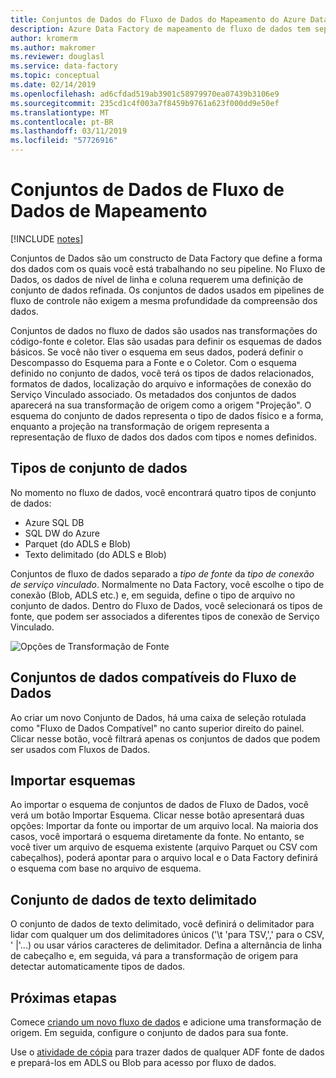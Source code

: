 ```yaml
---
title: Conjuntos de Dados do Fluxo de Dados do Mapeamento do Azure Data Factory
description: Azure Data Factory de mapeamento de fluxo de dados tem sepecific compatibilidade de conjunto de dados
author: kromerm
ms.author: makromer
ms.reviewer: douglasl
ms.service: data-factory
ms.topic: conceptual
ms.date: 02/14/2019
ms.openlocfilehash: ad6cfdad519ab3901c58979970ea07439b3106e9
ms.sourcegitcommit: 235cd1c4f003a7f8459b9761a623f000dd9e50ef
ms.translationtype: MT
ms.contentlocale: pt-BR
ms.lasthandoff: 03/11/2019
ms.locfileid: "57726916"
---
```

# <a name="mapping-data-flow-datasets"></a>Conjuntos de Dados de Fluxo de Dados de Mapeamento

[!INCLUDE [notes](../../includes/data-factory-data-flow-preview.md)]

Conjuntos de Dados são um constructo de Data Factory que define a forma dos dados com os quais você está trabalhando no seu pipeline. No Fluxo de Dados, os dados de nível de linha e coluna requerem uma definição de conjunto de dados refinada. Os conjuntos de dados usados em pipelines de fluxo de controle não exigem a mesma profundidade da compreensão dos dados.

Conjuntos de dados no fluxo de dados são usados nas transformações do código-fonte e coletor. Elas são usadas para definir os esquemas de dados básicos. Se você não tiver o esquema em seus dados, poderá definir o Descompasso do Esquema para a Fonte e o Coletor. Com o esquema definido no conjunto de dados, você terá os tipos de dados relacionados, formatos de dados, localização do arquivo e informações de conexão do Serviço Vinculado associado. Os metadados dos conjuntos de dados aparecerá na sua transformação de origem como a origem "Projeção". O esquema do conjunto de dados representa o tipo de dados físico e a forma, enquanto a projeção na transformação de origem representa a representação de fluxo de dados dos dados com tipos e nomes definidos.

## <a name="dataset-types"></a>Tipos de conjunto de dados

No momento no fluxo de dados, você encontrará quatro tipos de conjunto de dados:

* Azure SQL DB
* SQL DW do Azure
* Parquet (do ADLS e Blob)
* Texto delimitado (do ADLS e Blob)

Conjuntos de fluxo de dados separado a *tipo de fonte* da *tipo de conexão de serviço vinculado*. Normalmente no Data Factory, você escolhe o tipo de conexão (Blob, ADLS etc.) e, em seguida, define o tipo de arquivo no conjunto de dados. Dentro do Fluxo de Dados, você selecionará os tipos de fonte, que podem ser associados a diferentes tipos de conexão de Serviço Vinculado.

![Opções de Transformação de Fonte](media/data-flow/dataset1.png "fontes")

## <a name="data-flow-compatible-datasets"></a>Conjuntos de dados compatíveis do Fluxo de Dados

Ao criar um novo Conjunto de Dados, há uma caixa de seleção rotulada como "Fluxo de Dados Compatível" no canto superior direito do painel. Clicar nesse botão, você filtrará apenas os conjuntos de dados que podem ser usados com Fluxos de Dados. 

## <a name="import-schemas"></a>Importar esquemas

Ao importar o esquema de conjuntos de dados de Fluxo de Dados, você verá um botão Importar Esquema. Clicar nesse botão apresentará duas opções: Importar da fonte ou importar de um arquivo local. Na maioria dos casos, você importará o esquema diretamente da fonte. No entanto, se você tiver um arquivo de esquema existente (arquivo Parquet ou CSV com cabeçalhos), poderá apontar para o arquivo local e o Data Factory definirá o esquema com base no arquivo de esquema.

## <a name="delimited-text-dataset"></a>Conjunto de dados de texto delimitado

O conjunto de dados de texto delimitado, você definirá o delimitador para lidar com qualquer um dos delimitadores únicos ('\t 'para TSV,',' para o CSV, ' |'...) ou usar vários caracteres de delimitador. Defina a alternância de linha de cabeçalho e, em seguida, vá para a transformação de origem para detectar automaticamente tipos de dados.

## <a name="next-steps"></a>Próximas etapas

Comece [criando um novo fluxo de dados](data-flow-create.md) e adicione uma transformação de origem. Em seguida, configure o conjunto de dados para sua fonte.

Use o [atividade de cópia](copy-activity-overview.md) para trazer dados de qualquer ADF fonte de dados e prepará-los em ADLS ou Blob para acesso por fluxo de dados.

